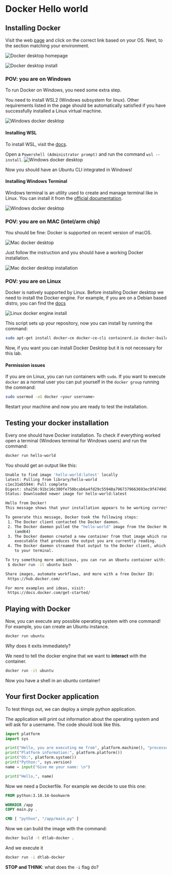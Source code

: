 # Docker Hello world

## Installing Docker
Visit the web [page](https://docs.docker.com/desktop/) and click on the correct link based on your OS. 
Next, to the section matching your environment.

![Docker desktop homepage](./images/docker.png)

![Docker desktop install](./images/docker2.png)

### POV: you are on Windows
To run Docker on Windows, you need some extra step.

You need to install WSL2 (Windows subsystem for linux).
Other requirements listed in the page should be automatically satisfied if you have 
successfully installed a Linux virtual machine.

![Windows docker desktop](./images/docker-windows.png)

#### Installing WSL
To install WSL, visit the [docs](https://learn.microsoft.com/en-us/windows/wsl/install?source=docs).

Open a `Powershell (Administrator prompt)` and run the command `wsl --install`.
![Windows docker desktop](./images/windows-wsl.png)

Now you should have an Ubuntu CLI integrated in Windows!

#### Installing Windows Terminal
Windows terminal is an utility used to create and manage terminal like in Linux.
You can install it from the [official documentation](https://learn.microsoft.com/en-us/windows/terminal/install).

![Windows docker desktop](./images/windows-wsl.png)

### POV: you are on MAC (intel/arm chip)
You should be fine: Docker is supported on recent version of macOS.

![Mac docker desktop](./images/docker-mac.png)

Just follow the instruction and you should have a working Docker installation.

![Mac docker desktop installation](./images/docker-mac-install.png)

### POV: you are on Linux
Docker is natively supported by Linux. Before installing Docker desktop
we need to install the Docker engine.  For example, if you are on a Debian based distro,
you can find the [docs](https://docs.docker.com/engine/install/ubuntu/#install-using-the-repository)

![Linux docker engine install](./images/docker-linux-install.png)

This script sets up your repository, now you can install by running the command:
```sh 
sudo apt-get install docker-ce docker-ce-cli containerd.io docker-buildx-plugin docker-compose-plugin
```

Now, if you want you can install Docker Desktop but it is not necessary for this lab.

#### Permission issues
If you are on Linux, you can run containers with `sudo`. If you want to execute `docker` 
as a normal user you can put yourself in the `docker group` running the command:
```sh 
sudo usermod -aG docker <your username>
```
Restart your machine and now you are ready to test the installation.

## Testing your docker installation
Every one should have Docker installation. To check if everything worked open 
a terminal (Windows terminal for Windows users) and run the command:
```sh
docker run hello-world
```

You should get an output like this:
```sh
Unable to find image 'hello-world:latest' locally
latest: Pulling from library/hello-world
c1ec31eb5944: Pull complete
Digest: sha256:91bc16c380fe750bcab6a4fd29c55940a7967379663693ec9f4749d3878cd939
Status: Downloaded newer image for hello-world:latest

Hello from Docker!
This message shows that your installation appears to be working correctly.

To generate this message, Docker took the following steps:
 1. The Docker client contacted the Docker daemon.
 2. The Docker daemon pulled the "hello-world" image from the Docker Hub.
    (amd64)
 3. The Docker daemon created a new container from that image which runs the
    executable that produces the output you are currently reading.
 4. The Docker daemon streamed that output to the Docker client, which sent it
    to your terminal.

To try something more ambitious, you can run an Ubuntu container with:
 $ docker run -it ubuntu bash

Share images, automate workflows, and more with a free Docker ID:
 https://hub.docker.com/

For more examples and ideas, visit:
 https://docs.docker.com/get-started/
```
## Playing with Docker
Now, you can execute any possible operating system with one command!
For example, you can create an Ubuntu instance.
```sh 
docker run ubuntu
```
*Why* does it exits immediately?

We need to tell the docker engine that we want to **interact** with the container.

```sh 
docker run -it ubuntu
```

Now you have a shell in an ubuntu container!

## Your first Docker application
To test things out, we can deploy a simple python application.

The application will print out information about the operating system 
and will ask for a username. The code should look like this.

```py
import platform
import sys

print("Hello, you are executing me from", platform.machine(), "processor")
print("Platform information:", platform.platform())
print("OS:", platform.system())
print("Python:", sys.version)
name = input("Give me your name: \n")

print("Hello,", name)

```

Now we need a Dockerfile. For example we decide to use this one:

```dockerfile
FROM python:3.10.14-bookworm

WORKDIR /app
COPY main.py .

CMD [ "python", "/app/main.py" ]
```

Now we can build the image with the command:

```sh
docker build -t dtlab-docker .
```

And we execute it

```sh 
docker run -i dtlab-docker
```

**STOP and THINK**: what does the `-i` flag do?

